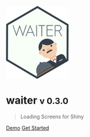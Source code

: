 <img src="_assets/img/logo.png" height=200 />

# waiter <small>v 0.3.0</small>

> Loading Screens for Shiny

[Demo](https://shiny.john-coene.com/waiter)
[Get Started](/get-started)

